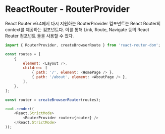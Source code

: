 # ReactRouter - RouterProvider

React Router v6.4에서 다시 지원하는 RouterProvider 컴포넌트는
React Router의 context를 제공하는 컴포넌트다.
이를 통해 Link, Route, Navigate 등의 React Router 컴포넌트 들을 사용할 수 있다.

```js
import { RouterProvider, createBrowserRoute } from 'react-router-dom';

const routes = [
	{
		element: <Layout />,
		children: [
			{ path: '/', element: <HomePage /> },
			{ path: '/about', element: <AboutPage /> },
		],
	},
];

const router = createBrowserRouter(routes);

root.render((
	<React.StrictMode>
		<RouterProvider router={router} />
	</React.StrictMode>
));
```